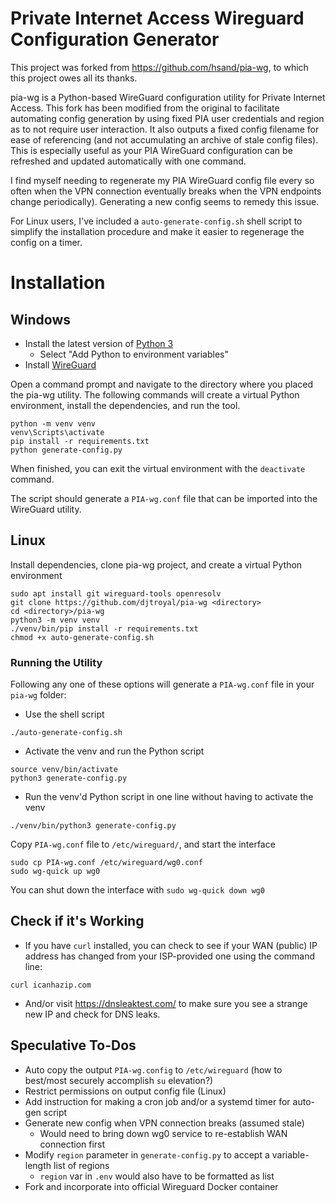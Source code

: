 # Private Internet Access Wireguard Configuration Generator
This project was forked from https://github.com/hsand/pia-wg, to which this project owes all its thanks.

pia-wg is a Python-based WireGuard configuration utility for Private Internet Access. This fork has been modified from the original to facilitate automating config generation by using fixed PIA user credentials and region as to not require user interaction. It also outputs a fixed config filename for ease of referencing (and not accumulating an archive of stale config files). This is especially useful as your PIA WireGuard configuration can be refreshed and updated automatically with one command. 

I find myself needing to regenerate my PIA WireGuard config file every so often when the VPN connection eventually breaks when the VPN endpoints change periodically). Generating a new config seems to remedy this issue.

For Linux users, I've included a `auto-generate-config.sh` shell script to simplify the installation procedure and make it easier to regenerage the config on a timer. 

# Installation
## Windows

- Install the latest version of [Python 3](https://www.python.org/downloads/windows/)
  - Select "Add Python to environment variables"
- Install [WireGuard](https://www.wireguard.com/install/)

Open a command prompt and navigate to the directory where you placed the pia-wg utility. The following commands will create a virtual Python environment, install the dependencies, and run the tool.

```
python -m venv venv
venv\Scripts\activate
pip install -r requirements.txt
python generate-config.py
```

When finished, you can exit the virtual environment with the `deactivate` command.

The script should generate a `PIA-wg.conf` file that can be imported into the WireGuard utility.

## Linux

Install dependencies, clone pia-wg project, and create a virtual Python environment

```
sudo apt install git wireguard-tools openresolv
git clone https://github.com/djtroyal/pia-wg <directory>
cd <directory>/pia-wg
python3 -m venv venv
./venv/bin/pip install -r requirements.txt
chmod +x auto-generate-config.sh
```

### Running the Utility

Following any one of these options will generate a `PIA-wg.conf` file in your `pia-wg` folder:

- Use the shell script
```
./auto-generate-config.sh
```

- Activate the venv and run the Python script
```
source venv/bin/activate
python3 generate-config.py
```

- Run the venv'd Python script in one line without having to activate the venv
```
./venv/bin/python3 generate-config.py
```


Copy  `PIA-wg.conf` file to `/etc/wireguard/`, and start the interface

```
sudo cp PIA-wg.conf /etc/wireguard/wg0.conf
sudo wg-quick up wg0
```

You can shut down the interface with `sudo wg-quick down wg0`

## Check if it's Working

- If you have `curl` installed, you can check to see if your WAN (public) IP address has changed from your ISP-provided one using the command line:
```
curl icanhazip.com
```

- And/or visit https://dnsleaktest.com/ to make sure you see a strange new IP and check for DNS leaks.


## Speculative To-Dos
- Auto copy the output `PIA-wg.config` to `/etc/wireguard` (how to best/most securely accomplish `su` elevation?)
- Restrict permissions on output config file (Linux)
- Add instruction for making a cron job and/or a systemd timer for auto-gen script
- Generate new config when VPN connection breaks (assumed stale) 
  - Would need to bring down wg0 service to re-establish WAN connection first
- Modify `region` parameter in `generate-config.py` to accept a variable-length list of regions
  - `region` var in `.env` would also have to be formatted as list
- Fork and incorporate into official Wireguard Docker container
